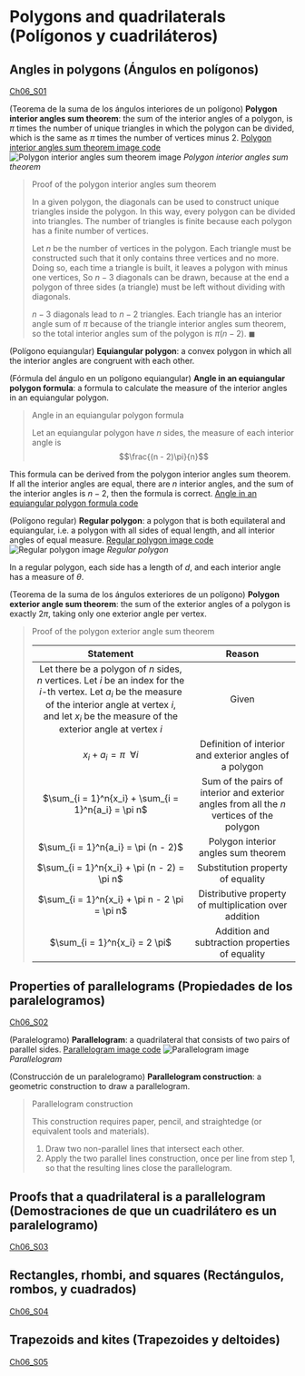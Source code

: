 
#   Polygons and quadrilaterals (Polígonos y cuadriláteros)

<!--
#T# Table of contents

#C# Angles in polygons (Ángulos en polígonos)
#C# Properties of parallelograms (Propiedades de los paralelogramos)
#C# Proofs that a quadrilateral is a parallelogram (Demostraciones de que un cuadrilátero es un paralelogramo)
#C# Rectangles, rhombi, and squares (Rectángulos, rombos, y cuadrados)
#C# Trapezoids and kites (Trapezoides y deltoides)

#T# Beginning of content
-->

## Angles in polygons (Ángulos en polígonos)
[Ch06_S01](https://www.ck12.org/reader/reader-index.html#section/2932955/6.1/9549314)

(Teorema de la suma de los ángulos interiores de un polígono)
**Polygon interior angles sum theorem**: the sum of the interior angles of a polygon, is $\pi$ times the number of unique triangles in which the polygon can be divided, which is the same as $\pi$ times the number of vertices minus $2$.
[Polygon interior angles sum theorem image code](Programs/Ch06/S01_01_Polygon_interior_angles_sum_theorem_image.py)
![Polygon interior angles sum theorem image](Images/Ch06/S01_01_Polygon_interior_angles_sum_theorem.png)
*Polygon interior angles sum theorem*

> Proof of the polygon interior angles sum theorem
>
> In a given polygon, the diagonals can be used to construct unique triangles inside the polygon. In this way, every polygon can be divided into triangles. The number of triangles is finite because each polygon has a finite number of vertices.
>
> Let $n$ be the number of vertices in the polygon. Each triangle must be constructed such that it only contains three vertices and no more. Doing so, each time a triangle is built, it leaves a polygon with minus one vertices, So $n - 3$ diagonals can be drawn, because at the end a polygon of three sides (a triangle) must be left without dividing with diagonals.
>
> $n - 3$ diagonals lead to $n - 2$ triangles. Each triangle has an interior angle sum of $\pi$ because of the triangle interior angles sum theorem, so the total interior angles sum of the polygon is $\pi (n - 2)$. $\blacksquare$

(Polígono equiangular)
**Equiangular polygon**: a convex polygon in which all the interior angles are congruent with each other.

(Fórmula del ángulo en un polígono equiangular)
**Angle in an equiangular polygon formula**: a formula to calculate the measure of the interior angles in an equiangular polygon.

> Angle in an equiangular polygon formula
>
> Let an equiangular polygon have $n$ sides, the measure of each interior angle is
> $$\frac{(n - 2)\pi}{n}$$

This formula can be derived from the polygon interior angles sum theorem. If all the interior angles are equal, there are $n$ interior angles, and the sum of the interior angles is $n - 2$, then the formula is correct.
[Angle in an equiangular polygon formula code](Programs/Ch06/S01_02_Angle_in_an_equiangular_polygon_formula.py)

(Polígono regular)
**Regular polygon**: a polygon that is both equilateral and equiangular, i.e. a polygon with all sides of equal length, and all interior angles of equal measure.
[Regular polygon image code](Programs/Ch06/S01_03_Regular_polygon_image.py)
![Regular polygon image](Images/Ch06/S01_03_Regular_polygon.png)
*Regular polygon*

In a regular polygon, each side has a length of $d$, and each interior angle has a measure of $\theta$.

(Teorema de la suma de los ángulos exteriores de un polígono)
**Polygon exterior angle sum theorem**: the sum of the exterior angles of a polygon is exactly $2\pi$, taking only one exterior angle per vertex.

> Proof of the polygon exterior angle sum theorem
>
> | Statement                                      | Reason                   |
> | :--------------------------------------------: | :----------------------: |
> | Let there be a polygon of $n$ sides, $n$ vertices. Let $i$ be an index for the $i$-th vertex. Let $a_i$ be the measure of the interior angle at vertex $i$, and let $x_i$ be the measure of the exterior angle at vertex $i$ | Given |
> | $x_i + a_i = \pi\ \ \forall i$ | Definition of interior and exterior angles of a polygon |
> | $\sum_{i = 1}^n{x_i} + \sum_{i = 1}^n{a_i} = \pi n$ | Sum of the pairs of interior and exterior angles from all the $n$ vertices of the polygon |
> | $\sum_{i = 1}^n{a_i} = \pi (n - 2)$ | Polygon interior angles sum theorem |
> | $\sum_{i = 1}^n{x_i} + \pi (n - 2) = \pi n$ | Substitution property of equality |
> | $\sum_{i = 1}^n{x_i} + \pi n - 2 \pi = \pi n$ | Distributive property of multiplication over addition |
> | $\sum_{i = 1}^n{x_i} = 2 \pi$ | Addition and subtraction properties of equality |

## Properties of parallelograms (Propiedades de los paralelogramos)
[Ch06_S02](https://www.ck12.org/reader/reader-index.html#section/2932956/6.2/9549314)

(Paralelogramo)
**Parallelogram**: a quadrilateral that consists of two pairs of parallel sides.
[Parallelogram image code](Programs/Ch06/S02_01_Parallelogram_image.py)
![Parallelogram image](Images/Ch06/S02_01_Parallelogram.png)
*Parallelogram*

(Construcción de un paralelogramo)
**Parallelogram construction**: a geometric construction to draw a parallelogram.

> Parallelogram construction
>
> This construction requires paper, pencil, and straightedge (or equivalent tools and materials).
> 1. Draw two non-parallel lines that intersect each other.
> 2. Apply the two parallel lines construction, once per line from step 1, so that the resulting lines close the parallelogram.



## Proofs that a quadrilateral is a parallelogram (Demostraciones de que un cuadrilátero es un paralelogramo)
[Ch06_S03](https://www.ck12.org/reader/reader-index.html#section/2932957/6.3/9549314)

## Rectangles, rhombi, and squares (Rectángulos, rombos, y cuadrados)
[Ch06_S04](https://www.ck12.org/reader/reader-index.html#section/2932958/6.4/9549314)

## Trapezoids and kites (Trapezoides y deltoides)
[Ch06_S05](https://www.ck12.org/reader/reader-index.html#section/2932959/6.5/9549314)